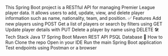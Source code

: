 This Spring Boot project is a RESTful API for managing Premier League player data. It allows users to add, update, view, and delete player information such as name, nationality, team, and position. ✅ Features Add new players using POST Get a list of players or search by filters using GET Update player details with PUT Delete a player by name using DELETE 🛠️ Tech Stack Java 17 Spring Boot Maven REST API PSQL Database 🚀 How to Run Clone the repo Open in your IDE Run the main Spring Boot application Test endpoints using Postman or a browser
